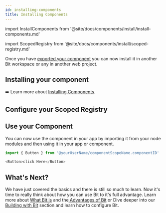 ```yaml
---
id: installing-components
title: Installing Components
---
```


import InstallComponents from '@site/docs/components/install/install-components.md'

import ScopedRegistry from '@site/docs/components/install/scoped-registry.md'

Once you have [exported your component](exporting-components) you can now install it in another Bit workspace or any in another web project.

## Installing your component

<InstallComponents />

:arrow_right: Learn more about [Installing Components](/building-with-bit/installing-components).

## Configure your Scoped Registry

<ScopedRegistry />

<!-- :arrow_right: Learn more about the [Installing Components](/building-with-bit/installing-components). -->

<!-- ## Install Dependencies

Install dependencies for all the imported components.

```shell
bit install
``` -->

## Use your Component

You can now use the component in your app by importing it from your node modules and then using it in your app or component.

```js title="app.js"
import { Button } from '@yourUserName/componentScopeName.componentID'
```

```js title="app.js"
<Button>click Here</Button>
```

## What's Next?

We have just covered the basics and there is still so much to learn. Now it's time to really think about how you can use Bit to it's full advantage. Learn more about [What Bit is](/essentials/what-is-bit) and the[ Advantages of Bit](/essentials/advantages-of-bit) or Dive deeper into our [Building with Bit](/building-with-bit/workspace) section and learn how to configure Bit.
